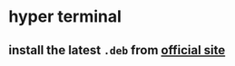 # hyper terminal

## install the latest `.deb` from [official site](https://hyper.is/#installation)

## 